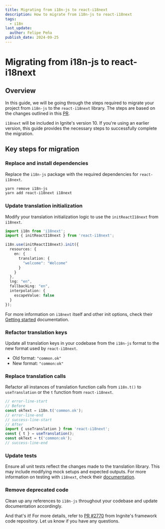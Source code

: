 ```yaml
---
title: Migrating from i18n-js to react-i18next
description: How to migrate from i18n-js to react-i18next
tags:
  - i18n
last_update:
  author: Felipe Peña
publish_date: 2024-09-25
---
```


# Migrating from i18n-js to react-i18next

## Overview

In this guide, we will be going through the steps required to migrate your project from `i18n-js` to the `react-i18next` library. The steps are based on the changes outlined in this [PR](https://github.com/infinitered/ignite/pull/2770).

`i18next` will be included in Ignite's version 10. If you're using an earlier version, this guide provides the necessary steps to successfully complete the migration.

## Key steps for migration

### Replace and install dependencies

Replace the `i18n-js` package with the required dependencies for `react-i18next`.

```bash
yarn remove i18n-js
yarn add react-i18next i18next
```

### Update translation initialization

Modify your translation initialization logic to use the `initReactI18next` from `i18next`.

```typescript
import i18n from 'i18next';
import { initReactI18next } from 'react-i18next';

i18n.use(initReactI18next).init({
  resources: {
    en: {
      translation: {
        "welcome": "Welcome"
      }
    }
  },
  lng: "en",
  fallbackLng: "en",
  interpolation: {
    escapeValue: false
  }
});
```

For more information on `i18next` itself and other init options, check their [Getting started](https://www.i18next.com/overview/getting-started) documentation.

### Refactor translation keys

Update all translation keys in your codebase from the `i18n-js` format to the new format used by `react-i18next`.

* Old format: `"common.ok"`
* New format: `"common:ok"`

### Replace translation calls

Refactor all instances of translation function calls from `i18n.t()` to `useTranslation` or the `t` function from `react-i18next`.

```javascript
// error-line-start
// Before
const okText = i18n.t('common.ok');
// error-line-end
// success-line-start
// After
import { useTranslation } from 'react-i18next';
const { t } = useTranslation();
const okText = t('common:ok');
// success-line-end
```

### Update tests

Ensure all unit tests reflect the changes made to the translation library. This may include modifying mock setups and expected outputs. For more information on testing with `i18next`, check their [documentation](https://react.i18next.com/misc/testing).

### Remove deprecated code

Clean up any references to `i18n-js` throughout your codebase and update documentation accordingly.

And that's it! For more details, refer to [PR #2770](https://github.com/infinitered/ignite/pull/2770) from Ingnite's framework code repository. Let us know if you have any questions.